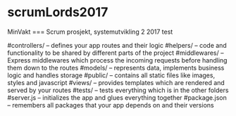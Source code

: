 # scrumLords2017
MinVakt === Scrum prosjekt, systemutvikling 2 2017
test

#controllers/ – defines your app routes and their logic
#helpers/ – code and functionality to be shared by different parts of the project
#middlewares/ – Express middlewares which process the incoming requests before handling them down to the routes
#models/ – represents data, implements business logic and handles storage
#public/ – contains all static files like images, styles and javascript
#views/ – provides templates which are rendered and served by your routes
#tests/ – tests everything which is in the other folders
#server.js – initializes the app and glues everything together
#package.json – remembers all packages that your app depends on and their versions
